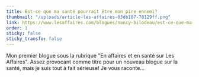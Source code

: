 ```yaml
---
title: Est-ce que ma santé pourrait être mon pire ennemi?
thumbnail: "/uploads/article-les-affaires-03db107-78129ff.png"
link: https://www.lesaffaires.com/blogues/nancy-bilodeau/est-ce-que-ma-sante-pourrait-etre-mon-pire-ennemi/630997
order: 1
sticky: false
sticky_transfo: false
---
```

Mon premier blogue sous la rubrique "En affaires et en santé sur Les Affaires". Assez provocant comme titre pour un nouveau blogue sur la santé, mais je suis tout à fait sérieuse! Je vous raconte...